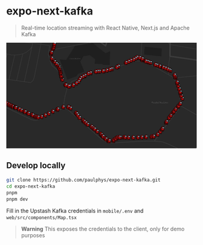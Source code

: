 # expo-next-kafka
> Real-time location streaming with React Native, Next.js and Apache Kafka
<img src="web/public/demo.png" width="800px">

## Develop locally

```bash
git clone https://github.com/paulphys/expo-next-kafka.git
cd expo-next-kafka
pnpm
pnpm dev
```

Fill in the Upstash Kafka credentials in `mobile/.env` and `web/src/components/Map.tsx`

> **Warning**
> This exposes the credentials to the client, only for demo purposes

